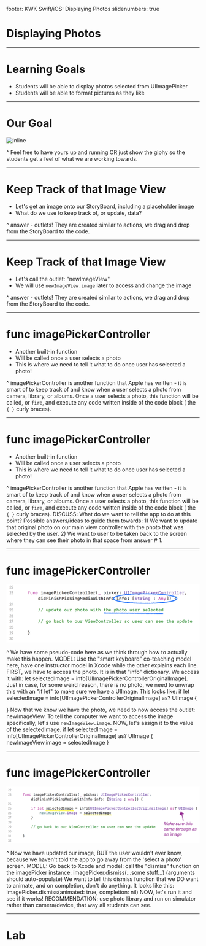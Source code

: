 footer: KWK Swift/iOS: Displaying Photos
slidenumbers: true

# Displaying Photos

---

<!--

explain what that info dictionary is doing.

explain how this function is being called.

there are two things we want to do once this is called - tell the image to show up where we want it, then dismiss this VIEW so the imagePicker goes away!

finish code - picture should be distorted, change to aspect fit.

 -->

# Learning Goals

* Students will be able to display photos selected from UIImagePicker
* Students will be able to format pictures as they like

---

# Our Goal

![inline](slide_images/display_photo_demo.gif)

^ Feel free to have yours up and running OR just show the giphy so the students get a feel of what we are working towards. 

---

#  Keep Track of that Image View

* Let's get an image onto our StoryBoard, including a placeholder image
* What do we use to keep track of, or update, data?

^ answer - outlets! They are created similar to actions, we drag and drop from the StoryBoard to the code.  

---

#  Keep Track of that Image View

* Let's call the outlet: "newImageView"
* We will use `newImageView.image` later to access and change the image

^ answer - outlets! They are created similar to actions, we drag and drop from the StoryBoard to the code.  

---

#  func imagePickerController

* Another built-in function
* Will be called once a user selects a photo
* This is where we need to tell it what to do once user has selected a photo!

^ imagePickerController is another function that Apple has written - it is smart of to keep track of and know when a user selects a photo from camera, library, or albums. Once a user selects a photo, this function will be called, or `fire`, and execute any code written inside of the code block ( the `{ }` curly braces).

---

#  func imagePickerController

* Another built-in function
* Will be called once a user selects a photo
* This is where we need to tell it what to do once user has selected a photo!

^ imagePickerController is another function that Apple has written - it is smart of to keep track of and know when a user selects a photo from camera, library, or albums. Once a user selects a photo, this function will be called, or `fire`, and execute any code written inside of the code block ( the `{ }` curly braces).
DISCUSS: What do we want to tell the app to do at this point?
Possible answers/ideas to guide them towards: 1) We want to update that original photo on our main view controller with the photo that was selected by the user. 2) We want to user to be taken back to the screen where they can see their photo in that space from answer # 1.

---

#  func imagePickerController

![inline](slide_images/image_picker_controller.png)


^ We have some pseudo-code here as we think through how to actually make this happen.
MODEL: Use the "smart keyboard" co-teaching model here, have one instructor model in Xcode while the other explains each line.
FIRST, we have to access the photo. It is in that "info" dictionary. We access it with:
let selectedImage = info[UIImagePickerControllerOriginalImage]. Just in case, for some weird reason, there is no photo, we need to unwrap this with an "if let" to make sure we have a UIImage. This looks like:
if let selectedImage = info[UIImagePickerControllerOriginalImage] as? UIImage {

}
Now that we know we have the photo, we need to now access the outlet: newImageView. To tell the computer we want to access the image specifically, let's use `newImageView.image`. NOW, let's assign it to the value of the selectedImage.
if let selectedImage = info[UIImagePickerControllerOriginalImage] as? UIImage {
  newImageView.image = selectedImage
}

---

#  func imagePickerController

![inline](slide_images/new_image_update.png)


^ Now we have updated our image, BUT the user wouldn't ever know, because we haven't told the app to go away from the 'select a photo' screen.
MODEL: Go back to Xcode and model:
call the "dismiss" function on the imagePicker instance.
imagePicker.dismiss(...some stuff...) (arguments should auto-populate)
We want to tell this dismiss function that we DO want to animate, and on completion, don't do anything. It looks like this:
imagePicker.dismiss(animated: true, completion: nil)
NOW, let's run it and see if it works!
RECOMMENDATION: use photo library and run on simulator rather than camera/device, that way all students can see.

---

# Lab
